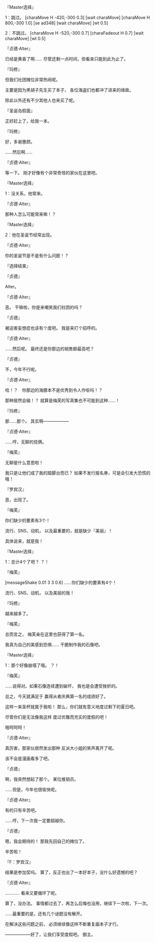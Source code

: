 『Master选择』

1：跳过。
[charaMove H -420,-300 0.3]
[wait charaMove]
[charaMove H 800,-300 1.0]
[se ad348]
[wait charaMove]
[wt 0.5]

2：不跳过。
[charaMove H -520,-300 0.7]
[charaFadeout H 0.7]
[wait charaMove]
[wt 0.5]

『贞德·Alter』

已经是黄昏了啊……
尽管还剩一点时间，但看来只能到此为止了。

『玛修』

但我们社团摊位非常热闹呢。

主要是因为黑胡子先生买了本子，
各位海盗们也都冲了进来的缘故。

除此以外还有不少其他人也来买了呢。

『圣诞岛假面』

正好赶上了，给我一本。

『玛修』

好，多谢惠顾。

……然后啊……

『贞德·Alter』

等一下。
刚才好像有个非常奇怪的家伙在这里吧。

『Master选择』

1：没关系，他常来。

『贞德·Alter』

那种人怎么可能常来嘛！？

『Master选择』

2：他在圣诞节经常出现。

『贞德·Alter』

你的圣诞节是不是有什么问题！？

『选择结束』

『贞德』

Alter。

『贞德·Alter』

恶。
干嘛啦，你是来嘲笑我们社团的吗？

『贞德』

被迫害妄想症也该有个度吧。
我是来打个招呼的。

『贞德·Alter』

……然后呢。
最终还是你那边的销售额最高吧？

『贞德』

不，今年不行呢。

『贞德·Alter』

哈！？　你那边的海豚本不是优秀到令人作呕吗！？

那种居然会输！？
就算是梅芙的写真集也不可能到这种……！

『玛修』

那……那个。
其实啊——————

『贞德·Alter』

……哼，无聊的伎俩。

『梅芙』

无聊是什么意思啦！

我只是让他们成了我的踏脚台而已？
如果不发行报名券，可是会引发大恐慌的哦！

『罗宾汉』

恶，出现了。

『梅芙』

你们缺少的要素有3个！

流行、SNS、动机，
以及最重要的，就是缺少『美丽』！

具体说来，就是我！

『Master选择』

1：总计4个了吧？
？！

『梅芙』

[messageShake 0.01 3 3 0.6]
……你们缺少的要素有4个！

流行、SNS、动机，
以及美丽的我！

『玛修』

越来越多了。

『梅芙』

总而言之，
梅芙亲在这里也获得了第一名。

我真为自己的美感到恐惧……
干脆制作我的石像吧。

『Master选择』

1：那个好像崩塌了哦。
？！

『梅芙』

……说得对。如果石像连续遭到破坏，
我也是会遭受挫折的。

总之，今天就满足于
赢得从者庆典第一名的成绩好了。

这样一来圣杯就属于我啦！
那么，你们就有意义地度过剩下的夏日吧。

尽管你们是无法像我这样
度过优雅而充实的度假的吧！

哦呵呵呵！

『贞德·Alter』

真厉害，那家伙居然发出那种
反派大小姐的笑声离开了呢。

该不会是漫画看多了吧。

『贞德』

啊，我突然想起了那个。
某位推销员。

……但是，今年也很愉快呢。

『贞德·Alter』

有的只有辛苦吧。

……哼，下一次我一定要超越你。

『贞德』

嗯，我会期待的！
那我先回自己的摊位了。

辛苦啦！

『F：罗宾汉』

结果是参加奖吗。
算了，反正也出了一本好本子，没什么好遗憾的吧？

『贞德·Alter』

…………
看来又要循环了呢。

算了，没办法。
事情都过去了，再怎么后悔也没用，继续下一次啦，下一次。

……最重要的是，还有几个谜题没有解开。

在解决这些问题之前，
必须继续像这样不断重复画本子才行。

——————好了，让我们享受度假吧。
御主。

